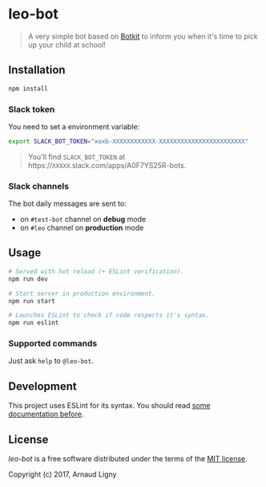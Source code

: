 # leo-bot

> A very simple bot based on [Botkit](https://github.com/howdyai/botkit) to inform you when it's time to pick up your child at school!

## Installation

```bash
npm install
```

### Slack token

You need to set a environment variable:

```bash
export SLACK_BOT_TOKEN="xoxb-XXXXXXXXXXXX-XXXXXXXXXXXXXXXXXXXXXXXX"
```

> You'll find `SLACK_BOT_TOKEN` at https://`XXXXX`.slack.com/apps/A0F7YS25R-bots.

### Slack channels

The bot daily messages are sent to:
- on `#test-bot` channel on **debug** mode
- on `#leo` channel on **production** mode

## Usage

```bash
# Served with hot reload (+ ESLint verification).
npm run dev

# Start server in production environment.
npm run start

# Launches ESLint to check if code respects it's syntax.
npm run eslint
```

### Supported commands

Just ask `help` to `@leo-bot`.

## Development

This project uses ESLint for its syntax. You should read [some documentation before](http://eslint.org/docs/rules/).

## License

_leo-bot_ is a free software distributed under the terms of the [MIT license](http://opensource.org/licenses/MIT).

Copyright (c) 2017, Arnaud Ligny

